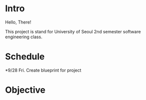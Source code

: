# Intro

Hello, There!

This project is stand for University of Seoul 2nd semester software engineering class. 

# Schedule

*9/28 Fri.
Create blueprint for project

# Objective


